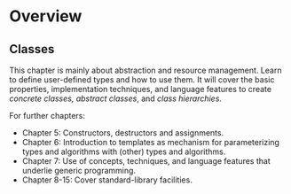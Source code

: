 # Overview
## Classes
This chapter is mainly about abstraction and resource management. Learn
to define user-defined types and how to use them. It will cover the
basic properties, implementation techniques, and language features
to create *concrete classes, abstract classes*, and *class hierarchies*.

For further chapters:
- Chapter 5: Constructors, destructors and assignments.
- Chapter 6: Introduction to templates as mechanism for parameterizing
types and algorithms with (other) types and algorithms.
- Chapter 7: Use of concepts, techniques, and language features
that underlie generic programming.
- Chapter 8-15: Cover standard-library facilities.
